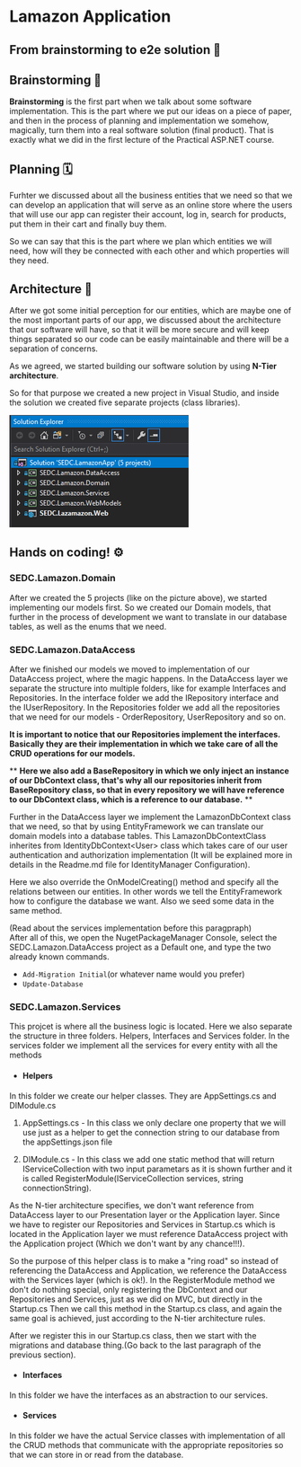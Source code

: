 ﻿# Lamazon Application
## From brainstorming to e2e solution 🚀
### 

## Brainstorming 🧠
**Brainstorming** is the first part when we talk about some software implementation. This is the part where we put our ideas on a piece of paper, and then in the process of planning and implementation we somehow, magically, turn them into a real software solution (final product). 
That is exactly what we did in the first lecture of the Practical ASP.NET course. 

## Planning 🗓️
Furhter we discussed about all the business entities that we need so that we can develop an application that will serve as an online store where the users that will use our app can register their account, log in, search for products, put them in their cart and finally buy them. 

So we can say that this is the part where we plan which entities we will need, how will they be connected with each other and which properties will they need. 

## Architecture 📐
After we got some initial perception for our entities, which are maybe one of the most important parts of our app, we discussed about the architecture that our software will have, so that it will be more secure and will keep things separated so our code can be easily maintainable and there will be a separation of concerns.

As we agreed, we started building our software solution by using **N-Tier architecture**. 

So for that purpose we created a new project in Visual Studio, and inside the solution we created five separate projects (class libraries).

![](Solution.png)


## Hands on coding! ⚙️

### SEDC.Lamazon.Domain
After we created the 5 projects (like on the picture above), we started implementing our models first. 
So we created our Domain models, that further in the process of development we want to translate in our database tables, as well as the enums that we need.

### SEDC.Lamazon.DataAccess
After we finished our models we moved to implementation of our DataAccess project, where the magic happens. In the DataAccess layer we separate the structure into multiple folders, like for example Interfaces and Repositories. In the interface folder we add the IRepository interface and the IUserRepository. In the Repositories folder we add all the repositories that we need for our models - OrderRepository, UserRepository and so on. 

**It is important to notice that our Repositories implement the interfaces. Basically they are their implementation in which we take care of all the CRUD operations for our models.**

** **Here we also add a BaseRepository in which we only inject an instance of our DbContext class, that's why all our repositories inherit from BaseRepository class, so that in every repository we will have reference to our DbContext class, which is a reference to our database.** **

Further in the DataAccess layer we implement the LamazonDbContext class that we need, so that by using EntityFramework we can translate our domain models into a database tables. This LamazonDbContextClass inherites from IdentityDbContext<<User>User> class which takes care of our user authentication and authorization implementation (It will be explained more in details in the Readme.md file for IdentityManager Configuration).

Here we also override the OnModelCreating() method and specify all the relations between our entities. In other words we tell the EntityFramework how to configure the database we want. Also we seed some data in the same method.

(Read about the services implementation before this paragpraph) <br>
After all of this, we open the NugetPackageManager Console, select the SEDC.Lamazon.DataAccess project as a Default one, and type the two already known commands. 
* `Add-Migration Initial`(or whatever name would you prefer)
* `Update-Database`

### SEDC.Lamazon.Services
This projcet is where all the business logic is located. Here we also separate the structure in three folders. Helpers, Interfaces and Services folder. In the services folder we implement all the services for every entity with all the methods 

* #### Helpers
In this folder we create our helper classes. They are AppSettings.cs and DIModule.cs
1. AppSettings.cs - In this class we only declare one property that we will use just as a helper to get the connection string to our database from the appSettings.json file

2. DIModule.cs - In this class we add one static method that will return IServiceCollection with two input parametars as it is shown further and it is called RegisterModule(IServiceCollection services, string connectionString). 

As the N-tier architecture specifies, we don't want reference from DataAccess layer to our Presentation layer or the Application layer. Since we have to register our Repositories and Services in Startup.cs which is located in the Application layer we must reference DataAccess project with the Application project (Which we don't want by any chance!!!).

So the purpose of this helper class is to make a "ring road" so instead of referencing the DataAccess and Application, we reference the DataAccess with the Services layer (which is ok!). In the RegisterModule method we don't do nothing special, only registering the DbContext and our Repositories and Services, just as we did on MVC, but directly in the Startup.cs Then we call this method in the Startup.cs class, and again the same goal is achieved, just according to the N-tier architecture rules. 

After we register this in our Startup.cs class, then we start with the migrations and database thing.(Go back to the last paragraph of the previous section).

* #### Interfaces
In this folder we have the interfaces as an abstraction to our services.

* #### Services 
In this folder we have the actual Service classes with implementation of all the CRUD methods that communicate with the appropriate repositories so that we can store in or read from the database.





